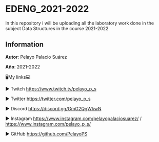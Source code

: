 # EDENG_2021-2022
In this repository i will be uploading all the laboratory work done in the subject Data Structures in the course 2021-2022

## Information

**Autor**: Pelayo Palacio Suárez

**Año**: 2021-2022

🖥️My links💻

► Twitch https://www.twitch.tv/pelayo_p_s

► Twitter https://twitter.com/pelayo_p_s

► Discord https://discord.gg/GmG2QgWkwN

► Instagram https://www.instagram.com/pelayopalaciosuarez/ / https://www.instagram.com/pelayo_p_s/

► GitHub https://github.com/PelayoPS
